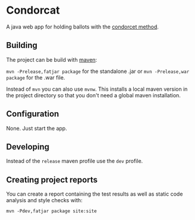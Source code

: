 # Condorcat

A java web app for holding ballots with the [condorcet method](https://en.wikipedia.org/wiki/Condorcet_method).

## Building
The project can be build with [maven](https://maven.apache.org/):

`mvn -Prelease,fatjar package` for the standalone .jar or `mvn -Prelease,war package` for the .war file.

Instead of `mvn` you can also use `mvnw`. This installs a local maven version in the project directory so that you
don't need a global maven installation.

## Configuration
None. Just start the app.

## Developing
Instead of the `release` maven profile use the `dev` profile.

## Creating project reports
You can create a report containing the test results as well as static code analysis and style checks with:

`mvn -Pdev,fatjar package site:site`
